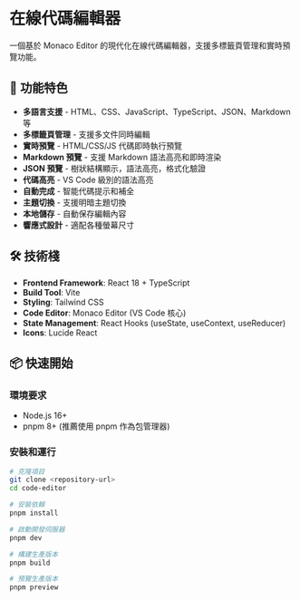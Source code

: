 # 在線代碼編輯器

一個基於 Monaco Editor 的現代化在線代碼編輯器，支援多標籤頁管理和實時預覽功能。

## 🚀 功能特色

- **多語言支援** - HTML、CSS、JavaScript、TypeScript、JSON、Markdown 等
- **多標籤頁管理** - 支援多文件同時編輯
- **實時預覽** - HTML/CSS/JS 代碼即時執行預覽
- **Markdown 預覽** - 支援 Markdown 語法高亮和即時渲染
- **JSON 預覽** - 樹狀結構顯示，語法高亮，格式化驗證
- **代碼高亮** - VS Code 級別的語法高亮
- **自動完成** - 智能代碼提示和補全
- **主題切換** - 支援明暗主題切換
- **本地儲存** - 自動保存編輯內容
- **響應式設計** - 適配各種螢幕尺寸

## 🛠 技術棧

- **Frontend Framework**: React 18 + TypeScript
- **Build Tool**: Vite
- **Styling**: Tailwind CSS
- **Code Editor**: Monaco Editor (VS Code 核心)
- **State Management**: React Hooks (useState, useContext, useReducer)
- **Icons**: Lucide React

## 📦 快速開始

### 環境要求

- Node.js 16+
- pnpm 8+ (推薦使用 pnpm 作為包管理器)

### 安裝和運行

```bash
# 克隆項目
git clone <repository-url>
cd code-editor

# 安裝依賴
pnpm install

# 啟動開發伺服器
pnpm dev

# 構建生產版本
pnpm build

# 預覽生產版本
pnpm preview
```
